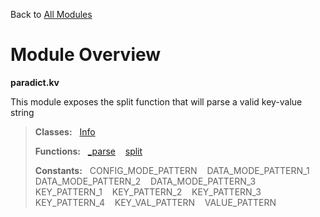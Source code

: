 Back to [All Modules](https://github.com/pyrustic/paradict/blob/master/docs/modules/README.md#readme)

# Module Overview

**paradict.kv**
 
This module exposes the split function that will parse a valid key-value string

> **Classes:** &nbsp; [Info](https://github.com/pyrustic/paradict/blob/master/docs/modules/content/paradict.kv/content/classes/Info.md#class-info)
>
> **Functions:** &nbsp; [\_parse](https://github.com/pyrustic/paradict/blob/master/docs/modules/content/paradict.kv/content/functions.md#_parse) &nbsp;&nbsp; [split](https://github.com/pyrustic/paradict/blob/master/docs/modules/content/paradict.kv/content/functions.md#split)
>
> **Constants:** &nbsp; CONFIG_MODE_PATTERN &nbsp;&nbsp; DATA_MODE_PATTERN_1 &nbsp;&nbsp; DATA_MODE_PATTERN_2 &nbsp;&nbsp; DATA_MODE_PATTERN_3 &nbsp;&nbsp; KEY_PATTERN_1 &nbsp;&nbsp; KEY_PATTERN_2 &nbsp;&nbsp; KEY_PATTERN_3 &nbsp;&nbsp; KEY_PATTERN_4 &nbsp;&nbsp; KEY_VAL_PATTERN &nbsp;&nbsp; VALUE_PATTERN
